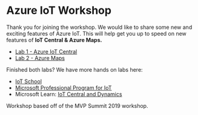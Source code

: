 # Azure IoT Workshop

Thank you for joining the workshop. We would like to share some new and exciting features of Azure IoT. This will help get you up to speed on new features of **IoT Central & Azure Maps.**

* [Lab 1 - Azure IoT Central](AzureIoTCentral)
* [Lab 2 - Azure Maps](AzureMaps01)

Finished both labs? We have more hands on labs here:

* [IoT School](https://iotschool.microsoft.com)
* [Microsoft Professional Program for IoT](https://academy.microsoft.com/en-us/professional-program/tracks/internet-of-things/)
* Microsoft Learn: [IoT Central and Dynamics](https://docs.microsoft.com/en-us/learn/browse/?term=iot%20central)

Workshop based off of the MVP Summit 2019 workshop. 
